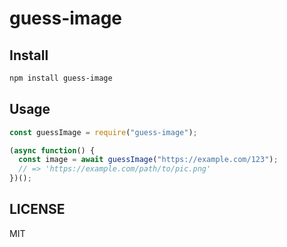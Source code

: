 # guess-image

## Install

```bash
npm install guess-image
```

## Usage

```javascript
const guessImage = require("guess-image");

(async function() {
  const image = await guessImage("https://example.com/123");
  // => 'https://example.com/path/to/pic.png'
})();
```

## LICENSE

MIT
